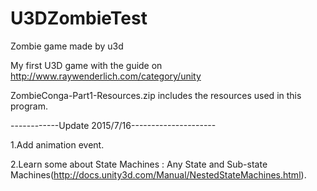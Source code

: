 # U3DZombieTest
Zombie game made by u3d

My first U3D game with the guide on http://www.raywenderlich.com/category/unity

ZombieConga-Part1-Resources.zip includes the resources used in this program.

------------Update 2015/7/16---------------------

1.Add animation event.

2.Learn some about State Machines : Any State and Sub-state Machines(http://docs.unity3d.com/Manual/NestedStateMachines.html).

